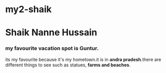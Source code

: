 # my2-shaik

# Shaik Nanne Hussain
### my favourite vacation spot is Guntur.

its my favourite because it's my hometown.it is in **andra pradesh**.there are different things to see such as statues, **farms and beaches**.